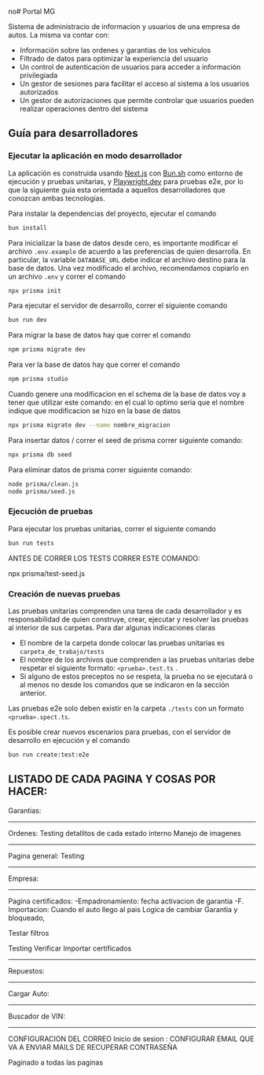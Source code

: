 no# Portal MG 

Sistema de administracio de informacion y usuarios de una empresa de autos. La misma va contar con:

- Información sobre las ordenes y garantias de los vehiculos
- Filtrado de datos para optimizar la experiencia del usuario
- Un control de autenticación de usuarios para acceder a información privilegiada
- Un gestor de sesiones para facilitar el acceso al sistema a los usuarios autorizados
- Un gestor de autorizaciones que permite controlar que usuarios pueden realizar operaciones dentro del sistema


## Guía para desarrolladores

### Ejecutar la aplicación en modo desarrollador

La aplicación es construida usando [Next.js](https://nextjs.org/) con [Bun.sh](https://bun.sh/) como entorno de ejecución y pruebas unitarias, y [Playwright.dev](https://playwright.dev/) para pruebas e2e, por lo que la siguiente guía esta orientada a aquellos desarrolladores que conozcan ambas tecnologías.

Para instalar la dependencias del proyecto, ejecutar el comando

```bash
bun install
```

Para inicializar la base de datos desde cero, es importante modificar el archivo `.env.example` de acuerdo a las preferencias de quien desarrolla. En particular, la variable `DATABASE_URL` debe indicar el archivo destino para la base de datos. Una vez modificado el archivo, recomendamos copiarlo en un archivo `.env` y correr el comando

```bash
npx prisma init
```

Para ejecutar el servidor de desarrollo, correr el siguiente comando

```bash
bun run dev
```

Para migrar la base de datos hay que correr el comando 

```bash
npm prisma migrate dev
```


Para ver la base de datos hay que correr el comando 

```bash
npm prisma studio
```

Cuando genere una modificacion en el schema de la base de datos voy a tener que utilizar este comando: en el cual lo optimo seria que el nombre
indique que modificacion se hizo en la base de datos 

```bash
npx prisma migrate dev --name nombre_migracion
```

Para insertar datos / correr el seed de prisma correr siguiente comando:
```bash
npx prisma db seed

```
Para eliminar datos de prisma correr siguiente comando:
```bash
node prisma/clean.js
node prisma/seed.js
```


### Ejecución de pruebas

Para ejecutar los pruebas unitarias, correr el siguiente comando

```bash
bun run tests
```
ANTES DE CORRER LOS TESTS CORRER ESTE COMANDO: 

npx prisma/test-seed.js

### Creación de nuevas pruebas

Las pruebas unitarias comprenden una tarea de cada desarrollador y es responsabilidad de quien construye, crear, ejecutar y resolver las pruebas al interior de sus carpetas. Para dar algunas indicaciones claras

- El nombre de la carpeta donde colocar las pruebas unitarias es `carpeta_de_trabajo/tests` 
- El nombre de los archivos que comprenden a las pruebas unitarias debe respetar el siguiente formato: `<prueba>.test.ts` . 
- Si alguno de estos preceptos no se respeta, la prueba no se ejecutará o al menos no desde los comandos que se indicaron en la sección anterior.

Las pruebas e2e solo deben existir en la carpeta `./tests` con un formato `<prueba>.spect.ts`. 

Es posible crear nuevos escenarios para pruebas, con el servidor de desarrollo en ejecución y el comando

```bash
bun run create:test:e2e
```


LISTADO DE CADA PAGINA Y COSAS POR HACER: 
--------------------------------------------------------------------------------------------------------------------------

Garantias: 

--------------------------------------------------------------------------------------------------------------------------
 
Ordenes:
Testing detallitos de cada estado interno
Manejo de imagenes

--------------------------------------------------------------------------------------------------------------------------

Pagina general: Testing 


--------------------------------------------------------------------------------------------------------------------------

Empresa: 

--------------------------------------------------------------------------------------------------------------------------

Pagina certificados:
-Empadronamiento: fecha activacion de garantia
-F. Importacion: Cuando el auto llego al pais
Logica de cambiar  Garantia y bloqueado,

Testar filtros 


Testing
Verificar Importar certificados
                   

--------------------------------------------------------------------------------------------------------------------------
Repuestos: 

--------------------------------------------------------------------------------------------------------------------------

Cargar Auto:

--------------------------------------------------------------------------------------------------------------------------

Buscador de VIN: 

--------------------------------------------------------------------------------------------------------------------------

CONFIGURACION DEL CORREO
Inicio de sesion : CONFIGURAR EMAIL QUE VA A ENVIAR MAILS DE RECUPERAR CONTRASEÑA

Paginado a todas las paginas
